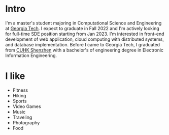 
# Intro

I'm a master's student majoring in Computational Science and Engineering at [Georgia Tech](https://www.cc.gatech.edu/). I expect to graduate in Fall  2022 and I'm actively looking for full-time SDE position starting from Jan 2023. I'm interested in front-end development of web application, cloud computing with distributed systems, and database implementation. Before I came to Georgia Tech, I graduated from [CUHK Shenzhen](https://cuhk.edu.cn/) with a bachelor's of engineering degree in Electronic Information Engineering. 


<!-- # Currently

At Arthena, I have learned how to build teams, manage people, shape culture, develop relationships with customers, sell enterprise products, and build on-line predictive models with technologies like [Dask](https://dask.org/), [Dagster](https://dagster.io/), [TensorFlow](https://www.tensorflow.org/), and [spaCy](https://spacy.io/). I primarily work as a data engineer but have broad experience across Arthena’s stack. -->


# I like

- Fitness
- Hiking
- Sports
- Video Games
- Music
- Traveling
- Photography
- Food


<!-- # I dream of

- always finding inspiration.
- enabling a brighter future.
- doing better.
- you not checking the commit history for earlier drafts of this file. -->

